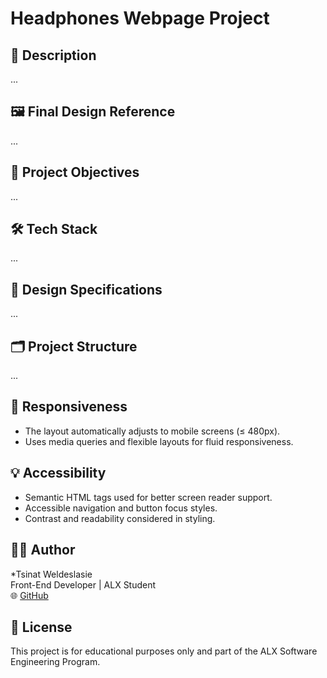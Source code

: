 # Headphones Webpage Project

## 📄 Description
...

## 🖼 Final Design Reference
...

## 🎯 Project Objectives
...

## 🛠 Tech Stack
...

## 📐 Design Specifications
...

## 🗂 Project Structure
...

## 📱 Responsiveness

- The layout automatically adjusts to mobile screens (≤ 480px).
- Uses media queries and flexible layouts for fluid responsiveness.

## 💡 Accessibility

- Semantic HTML tags used for better screen reader support.
- Accessible navigation and button focus styles.
- Contrast and readability considered in styling.

## 👨‍🎓 Author

*Tsinat Weldeslasie  
Front-End Developer | ALX Student  
🌐 [GitHub](https://github.com/Tsinat7)

## 📜 License

This project is for educational purposes only and part of the ALX Software Engineering Program.